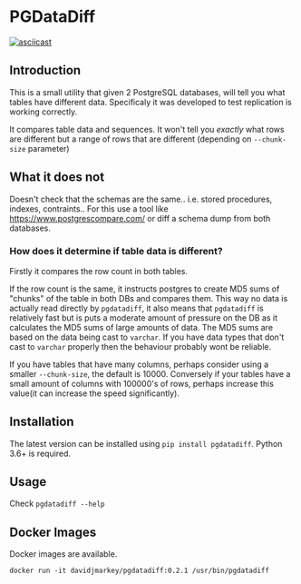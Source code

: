 # PGDataDiff

[![asciicast](https://asciinema.org/a/281974.svg)](https://asciinema.org/a/281974)

## Introduction

This is a small utility that given 2 PostgreSQL databases, will tell you what tables have different data. Specificaly it was developed to test replication is working correctly.

It compares table data and sequences. It won't tell you _exactly_ what rows are different but a range of rows that are different (depending on `--chunk-size` parameter)

## What it does not

Doesn't check that the schemas are the same.. i.e. stored procedures, indexes, contraints.. For this use a tool like https://www.postgrescompare.com/ or diff a schema dump from both databases.

### How does it determine if table data is different?

Firstly it compares the row count in both tables.

If the row count is the same, it instructs postgres to create MD5 sums of "chunks" of the table in both DBs and compares them. This way no data is actually read directly by `pgdatadiff`, it also means that `pgdatadiff` is relatively fast but is puts a moderate amount of pressure on the DB as it calculates the MD5 sums of large amounts of data. The MD5 sums are based on the data being cast to `varchar`. If you have data types that don't cast to `varchar` properly then the behaviour probably wont be reliable.

If you have tables that have many columns, perhaps consider using a smaller `--chunk-size`, the default is 10000. Conversely if your tables have a small amount of columns with 100000's of rows, perhaps increase this value(it can increase the speed significantly).

## Installation

The latest version can be installed using `pip install pgdatadiff`. Python 3.6+ is required.

## Usage

Check `pgdatadiff --help`

## Docker Images

Docker images are available.

`docker run -it davidjmarkey/pgdatadiff:0.2.1 /usr/bin/pgdatadiff`


